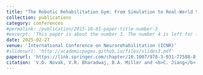 ```yaml
---
title: "The Robotic Rehabilitation Gym: From Simulation to Real-World Studies"
collection: publications
category: conferences
#permalink: /publication/2015-10-01-paper-title-number-3
#excerpt: 'This paper is about the number 3. The number 4 is left for future work.'
date: 2025-02-27
venue: 'International Conference on Neurorehabilitation (ICNR)'
#slidesurl: 'http://academicpages.github.io/files/slides3.pdf'
paperurl: 'https://link.springer.com/chapter/10.1007/978-3-031-77588-8_61'
citation: 'V.D. Novak, V.R. Bharadwaj, B.A. Miller and <b>C. Jiang</b>. (2025). &quot;The Robotic Rehabilitation Gym: From Simulation to Real-World Studies.&quot; <i>International Conference on Neurorehabilitation (ICNR)</i>. pp 308–311.'
---
```

